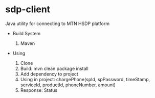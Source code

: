 # sdp-client

Java utility for connecting to MTN HSDP platform

+ Build System
  1. Maven
  
+ Using
  1. Clone
  2. Build: mvn clean package install
  3. Add dependency to project
  4. Using in project: chargePhone(spId, spPassword, timeStamp, serviceId, productId, phoneNumber, amount)
  5. Response: Status
